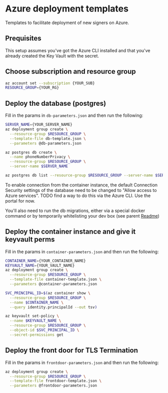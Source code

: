 # Azure deployment templates

Templates to facilitate deployment of new signers on Azure.

## Prequisites

This setup assumes you've got the Azure CLI installed and that you've already created the Key Vault with the secret.

## Choose subscription and resource group

```bash
az account set --subscription {YOUR_SUB}
RESOURCE_GROUP={YOUR_RG}
```

## Deploy the database (postgres)

Fill in the params in `db-parameters.json` and then run the following:

```bash
SERVER_NAME={YOUR_SERVER_NAME}
az deployment group create \
  --resource-group $RESOURCE_GROUP \
  --template-file db-template.json \
  --parameters @db-parameters.json

az postgres db create \
  --name phoneNumberPrivacy \
  --resource-group $RESOURCE_GROUP \
  --server-name $SERVER_NAME

az postgres db list --resource-group $RESOURCE_GROUP --server-name $SERVER_NAME
```

To enable connection from the container instance, the default Connection Security settings of the database need to be changed to "Allow access to Azure services".
TODO find a way to do this via the Azure CLI. Use the portal for now.

You'll also need to run the db migrations, either via a special docker command or by temporarily whitelisting your dev box (see parent [Readme](../README.md))

## Deploy the container instance and give it keyvault perms

Fill in the params in `container-parameters.json` and then run the following:

```bash
CONTAINER_NAME={YOUR_CONTAINER_NAME}
KEYVAULT_NAME={YOUR_VAULT_NAME}
az deployment group create \
  --resource-group $RESOURCE_GROUP \
  --template-file container-template.json \
  --parameters @container-parameters.json

SVC_PRINCIPAL_ID=$(az container show \
  --resource-group $RESOURCE_GROUP \
  --name $CONTAINER_NAME \
  --query identity.principalId --out tsv)

az keyvault set-policy \
  --name $KEYVAULT_NAME \
  --resource-group $RESOURCE_GROUP \
  --object-id $SVC_PRINCIPAL_ID \
  --secret-permissions get
```

## Deploy the front door for TLS Termination

Fill in the params in `frontdoor-parameters.json` and then run the following:

```bash
az deployment group create \
  --resource-group $RESOURCE_GROUP \
  --template-file frontdoor-template.json \
  --parameters @frontdoor-parameters.json
```
